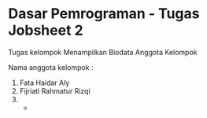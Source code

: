 # Dasar Pemrograman - Tugas Jobsheet 2

Tugas kelompok Menampilkan Biodata Anggota Kelompok

Nama anggota kelompok :

1. Fata Haidar Aly
2. Fijriati Rahmatur Rizqi
3. -

